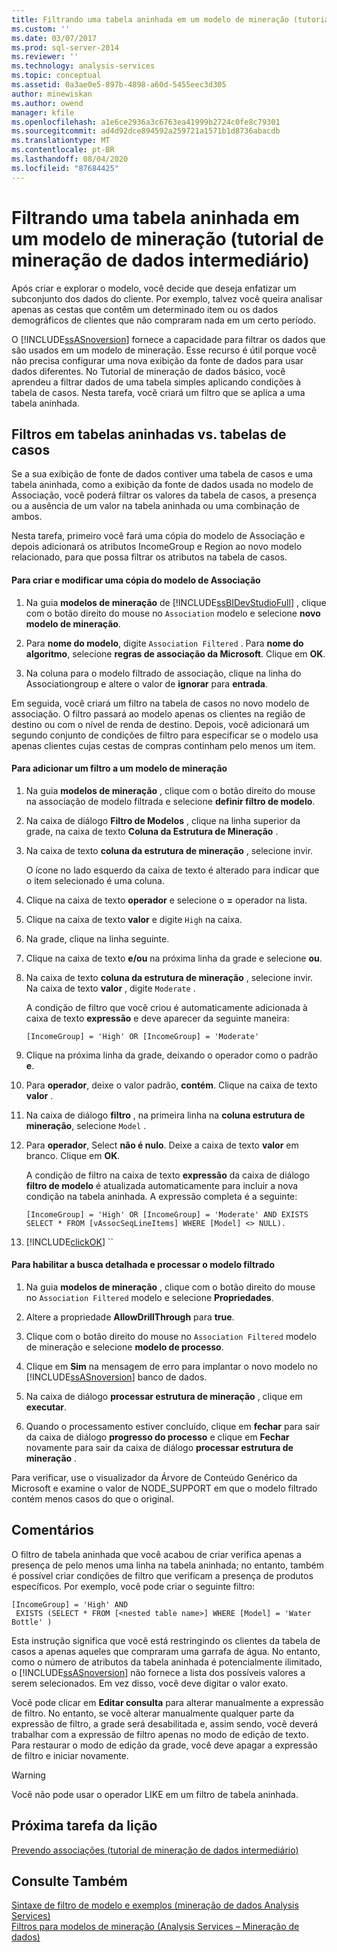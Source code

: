 ```yaml
---
title: Filtrando uma tabela aninhada em um modelo de mineração (tutorial de mineração de dados intermediário) | Microsoft Docs
ms.custom: ''
ms.date: 03/07/2017
ms.prod: sql-server-2014
ms.reviewer: ''
ms.technology: analysis-services
ms.topic: conceptual
ms.assetid: 0a3ae0e5-897b-4898-a60d-5455eec3d305
author: minewiskan
ms.author: owend
manager: kfile
ms.openlocfilehash: a1e6ce2936a3c6763ea41999b2724c0fe8c79301
ms.sourcegitcommit: ad4d92dce894592a259721a1571b1d8736abacdb
ms.translationtype: MT
ms.contentlocale: pt-BR
ms.lasthandoff: 08/04/2020
ms.locfileid: "87684425"
---
```

# <a name="filtering-a-nested-table-in-a-mining-model-intermediate-data-mining-tutorial"></a>Filtrando uma tabela aninhada em um modelo de mineração (tutorial de mineração de dados intermediário)
  Após criar e explorar o modelo, você decide que deseja enfatizar um subconjunto dos dados do cliente. Por exemplo, talvez você queira analisar apenas as cestas que contêm um determinado item ou os dados demográficos de clientes que não compraram nada em um certo período.  
  
 O [!INCLUDE[ssASnoversion](../includes/ssasnoversion-md.md)] fornece a capacidade para filtrar os dados que são usados em um modelo de mineração. Esse recurso é útil porque você não precisa configurar uma nova exibição da fonte de dados para usar dados diferentes. No Tutorial de mineração de dados básico, você aprendeu a filtrar dados de uma tabela simples aplicando condições à tabela de casos. Nesta tarefa, você criará um filtro que se aplica a uma tabela aninhada.  
  
## <a name="filters-on-nested-vs-case-tables"></a>Filtros em tabelas aninhadas vs. tabelas de casos  
 Se a sua exibição de fonte de dados contiver uma tabela de casos e uma tabela aninhada, como a exibição da fonte de dados usada no modelo de Associação, você poderá filtrar os valores da tabela de casos, a presença ou a ausência de um valor na tabela aninhada ou uma combinação de ambos.  
  
 Nesta tarefa, primeiro você fará uma cópia do modelo de Associação e depois adicionará os atributos IncomeGroup e Region ao novo modelo relacionado, para que possa filtrar os atributos na tabela de casos.  
  
#### <a name="to-create-and-modify-a-copy-of-the-association-model"></a>Para criar e modificar uma cópia do modelo de Associação  
  
1.  Na guia **modelos de mineração** de [!INCLUDE[ssBIDevStudioFull](../includes/ssbidevstudiofull-md.md)] , clique com o botão direito do mouse no `Association` modelo e selecione **novo modelo de mineração**.  
  
2.  Para **nome do modelo**, digite `Association Filtered` . Para **nome do algoritmo**, selecione **regras de associação da Microsoft**. Clique em **OK**.  
  
3.  Na coluna para o modelo filtrado de associação, clique na linha do Associationgroup e altere o valor de **ignorar** para **entrada**.  
  
 Em seguida, você criará um filtro na tabela de casos no novo modelo de associação. O filtro passará ao modelo apenas os clientes na região de destino ou com o nível de renda de destino. Depois, você adicionará um segundo conjunto de condições de filtro para especificar se o modelo usa apenas clientes cujas cestas de compras continham pelo menos um item.  
  
#### <a name="to-add-a-filter-to-a-mining-model"></a>Para adicionar um filtro a um modelo de mineração  
  
1.  Na guia **modelos de mineração** , clique com o botão direito do mouse na associação de modelo filtrada e selecione **definir filtro de modelo**.  
  
2.  Na caixa de diálogo **Filtro de Modelos** , clique na linha superior da grade, na caixa de texto **Coluna da Estrutura de Mineração** .  
  
3.  Na caixa de texto **coluna da estrutura de mineração** , selecione invir.  
  
     O ícone no lado esquerdo da caixa de texto é alterado para indicar que o item selecionado é uma coluna.  
  
4.  Clique na caixa de texto **operador** e selecione o **=** operador na lista.  
  
5.  Clique na caixa de texto **valor** e digite `High` na caixa.  
  
6.  Na grade, clique na linha seguinte.  
  
7.  Clique na caixa de texto **e/ou** na próxima linha da grade e selecione **ou**.  
  
8.  Na caixa de texto **coluna da estrutura de mineração** , selecione invir. Na caixa de texto **valor** , digite `Moderate` .  
  
     A condição de filtro que você criou é automaticamente adicionada à caixa de texto **expressão** e deve aparecer da seguinte maneira:  
  
     `[IncomeGroup] = 'High' OR [IncomeGroup] = 'Moderate'`  
  
9. Clique na próxima linha da grade, deixando o operador como o padrão **e**.  
  
10. Para **operador**, deixe o valor padrão, **contém**. Clique na caixa de texto **valor** .  
  
11. Na caixa de diálogo **filtro** , na primeira linha na **coluna estrutura de mineração**, selecione `Model` .  
  
12. Para **operador**, Select **não é nulo**. Deixe a caixa de texto **valor** em branco. Clique em **OK**.  
  
     A condição de filtro na caixa de texto **expressão** da caixa de diálogo **filtro de modelo** é atualizada automaticamente para incluir a nova condição na tabela aninhada. A expressão completa é a seguinte:  
  
     `[IncomeGroup] = 'High' OR [IncomeGroup] = 'Moderate' AND EXISTS SELECT * FROM [vAssocSeqLineItems] WHERE [Model] <> NULL).`  
  
13. [!INCLUDE[clickOK](../includes/clickok-md.md)] ``  
  
#### <a name="to-enable-drillthrough-and-to-process-the-filtered-model"></a>Para habilitar a busca detalhada e processar o modelo filtrado  
  
1.  Na guia **modelos de mineração** , clique com o botão direito do mouse no `Association Filtered` modelo e selecione **Propriedades**.  
  
2.  Altere a propriedade **AllowDrillThrough** para **true**.  
  
3.  Clique com o botão direito do mouse no `Association Filtered` modelo de mineração e selecione **modelo de processo**.  
  
4.  Clique em **Sim** na mensagem de erro para implantar o novo modelo no [!INCLUDE[ssASnoversion](../includes/ssasnoversion-md.md)] banco de dados.  
  
5.  Na caixa de diálogo **processar estrutura de mineração** , clique em **executar**.  
  
6.  Quando o processamento estiver concluído, clique em **fechar** para sair da caixa de diálogo **progresso do processo** e clique em **Fechar** novamente para sair da caixa de diálogo **processar estrutura de mineração** .  
  
 Para verificar, use o visualizador da Árvore de Conteúdo Genérico da Microsoft e examine o valor de NODE_SUPPORT em que o modelo filtrado contém menos casos do que o original.  
  
## <a name="remarks"></a>Comentários  
 O filtro de tabela aninhada que você acabou de criar verifica apenas a presença de pelo menos uma linha na tabela aninhada; no entanto, também é possível criar condições de filtro que verificam a presença de produtos específicos.  Por exemplo, você pode criar o seguinte filtro:  
  
```  
[IncomeGroup] = 'High' AND  
 EXISTS (SELECT * FROM [<nested table name>] WHERE [Model] = 'Water Bottle' )   
```  
  
 Esta instrução significa que você está restringindo os clientes da tabela de casos a apenas aqueles que compraram uma garrafa de água. No entanto, como o número de atributos da tabela aninhada é potencialmente ilimitado, o [!INCLUDE[ssASnoversion](../includes/ssasnoversion-md.md)] não fornece a lista dos possíveis valores a serem selecionados. Em vez disso, você deve digitar o valor exato.  
  
 Você pode clicar em **Editar consulta** para alterar manualmente a expressão de filtro. No entanto, se você alterar manualmente qualquer parte da expressão de filtro, a grade será desabilitada e, assim sendo, você deverá trabalhar com a expressão de filtro apenas no modo de edição de texto. Para restaurar o modo de edição da grade, você deve apagar a expressão de filtro e iniciar novamente.  
  
> [!WARNING]  
>  Você não pode usar o operador LIKE em um filtro de tabela aninhada.  
  
## <a name="next-task-in-lesson"></a>Próxima tarefa da lição  
 [Prevendo associações &#40;tutorial de mineração de dados intermediário&#41;](../../2014/tutorials/predicting-associations-intermediate-data-mining-tutorial.md)  
  
## <a name="see-also"></a>Consulte Também  
 [Sintaxe de filtro de modelo e exemplos &#40;mineração de dados Analysis Services&#41;](../../2014/analysis-services/data-mining/model-filter-syntax-and-examples-analysis-services-data-mining.md)   
 [Filtros para modelos de mineração &#40;Analysis Services – Mineração de dados&#41;](../../2014/analysis-services/data-mining/filters-for-mining-models-analysis-services-data-mining.md)  
  
  
